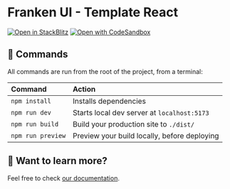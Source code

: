 # Franken UI - Template React

[![Open in StackBlitz](https://developer.stackblitz.com/img/open_in_stackblitz.svg)](https://stackblitz.com/github/franken-ui/template-react)
[![Open with CodeSandbox](https://assets.codesandbox.io/github/button-edit-lime.svg)](https://codesandbox.io/p/sandbox/github/franken-ui/template-react)

## 🧞 Commands

All commands are run from the root of the project, from a terminal:

| Command                   | Action                                           |
| :------------------------ | :----------------------------------------------- |
| `npm install`             | Installs dependencies                            |
| `npm run dev`             | Starts local dev server at `localhost:5173`      |
| `npm run build`           | Build your production site to `./dist/`          |
| `npm run preview`         | Preview your build locally, before deploying     |

## 👀 Want to learn more?

Feel free to check [our documentation](https://next.franken-ui.dev).
